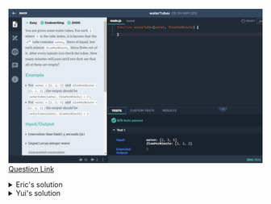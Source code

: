 ![(2019.09.27)waterTubes](images/(2019.09.27)waterTubes.jpg)
[Question Link](https://app.codesignal.com/challenge/Me7huwYtYN5YYA2kq)

<details>
<summary>Eric's solution</summary>
<p>

> ```js
>function waterTubes(water, flowPerMinute) {
>  let result = 0;
>  for (let i = 0; i < water.length; i++) {
>    let tmp = Math.ceil(water[i] / flowPerMinute[i]);
>    if (tmp > result) result = tmp;
>  }
>  return result;
>}
> ```
</p>
</details>


<details>
<summary>Yui's solution</summary>
<p>
  
> ```js
>function waterTubes(water, flowPerMinute) {
>    let time = 0, temp=0, i=0;
>    for(; i<water.length; i++) {
>        temp = Math.ceil(water[i]/flowPerMinute[i]);
>        if(time < temp) {
>            time = temp;
>        }
>    }return time;
>}
> ```
</p>
</details>
